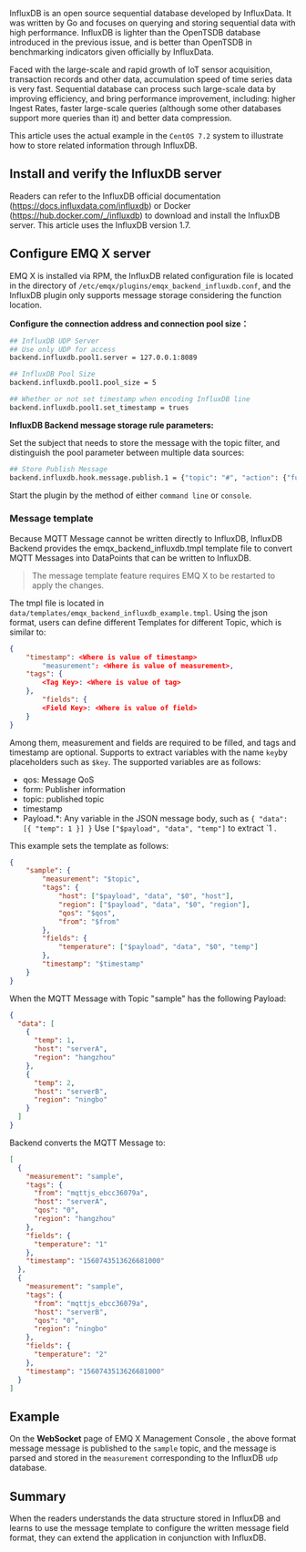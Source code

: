 InfluxDB is an open source sequential database developed by InfluxData. It was written by Go and focuses on querying and storing sequential data with high performance. InfluxDB is lighter than the OpenTSDB database introduced in the previous issue, and is better than OpenTSDB in benchmarking indicators given officially by InfluxData.

Faced with the large-scale and rapid growth of IoT sensor acquisition, transaction records and other data, accumulation speed of time series data is very fast. Sequential database can process such large-scale data by improving efficiency, and bring performance improvement, including: higher Ingest Rates, faster large-scale queries (although some other databases support more queries than it) and better data compression.

This article uses the actual example in the `CentOS 7.2` system to illustrate how to store related information through InfluxDB.



## Install and verify the InfluxDB server

Readers can refer to the InfluxDB official documentation (https://docs.influxdata.com/influxdb) or Docker (https://hub.docker.com/_/influxdb) to download and install the InfluxDB server. This article uses the InfluxDB version 1.7.



## Configure EMQ X server

EMQ X is installed via RPM, the InfluxDB related configuration file is located in  the directory of `/etc/emqx/plugins/emqx_backend_influxdb.conf`, and the InfluxDB plugin only supports message storage considering the function location.

**Configure the connection address and connection pool size：**

```bash
## InfluxDB UDP Server
## Use only UDP for access
backend.influxdb.pool1.server = 127.0.0.1:8089

## InfluxDB Pool Size
backend.influxdb.pool1.pool_size = 5

## Whether or not set timestamp when encoding InfluxDB line
backend.influxdb.pool1.set_timestamp = trues
```

**InfluxDB Backend message storage rule parameters:**

 Set the subject that needs to store the message with the topic filter, and distinguish  the pool parameter  between multiple data sources:

```bash
## Store Publish Message
backend.influxdb.hook.message.publish.1 = {"topic": "#", "action": {"function": "on_message_publish"}, "pool": "pool1"}
```

Start the plugin by the method of either `command line` or `console`.



### Message template

Because MQTT Message cannot be written directly to InfluxDB, InfluxDB Backend provides the emqx_backend_influxdb.tmpl template file to convert MQTT Messages into DataPoints that can be written to InfluxDB.

> The message template feature requires EMQ X to be restarted to apply the changes.

The tmpl file is located in `data/templates/emqx_backend_influxdb_example.tmpl`. Using the json format, users can define different Templates for different Topic, which is similar to:

```json
{
    "timestamp": <Where is value of timestamp>
		"measurement": <Where is value of measurement>,
    "tags": {
        <Tag Key>: <Where is value of tag>
    },
		"fields": {
    	<Field Key>: <Where is value of field>
    }
}
```

Among them, measurement and fields are required to be filled, and tags and timestamp are optional. <Where is value of> Supports to extract variables with the name `key`by placeholders such as `$key`. The supported variables are as follows:

- qos: Message QoS
- form: Publisher information
- topic: published topic
- timestamp
- Payload.*: Any variable in the JSON message body, such as `{ "data": [{ "temp": 1 }] }` Use `["$payload", "data", "temp"]` to extract `1 .

This example sets the template as follows:

```json
{
    "sample": {
        "measurement": "$topic",
        "tags": {
            "host": ["$payload", "data", "$0", "host"],
            "region": ["$payload", "data", "$0", "region"],
            "qos": "$qos",
            "from": "$from"
        },
        "fields": {
            "temperature": ["$payload", "data", "$0", "temp"]
        },
        "timestamp": "$timestamp"
    }
}
```

When the MQTT Message with Topic "sample" has the following Payload:

```json
{
  "data": [
    {
      "temp": 1,
      "host": "serverA",
      "region": "hangzhou"
    },
    {
      "temp": 2,
      "host": "serverB",
      "region": "ningbo"
    }
  ]
}
```



Backend converts the MQTT Message to:

```json
[
  {
    "measurement": "sample",
    "tags": {
      "from": "mqttjs_ebcc36079a",
      "host": "serverA",
      "qos": "0",
      "region": "hangzhou"
    },
    "fields": {
      "temperature": "1"
    },
    "timestamp": "1560743513626681000"
  },
  {
    "measurement": "sample",
    "tags": {
      "from": "mqttjs_ebcc36079a",
      "host": "serverB",
      "qos": "0",
      "region": "ningbo"
    },
    "fields": {
      "temperature": "2"
    },
    "timestamp": "1560743513626681000"
  }
]
```



## Example

On the **WebSocket** page of EMQ X Management Console , the above format message message is published to the `sample` topic, and the message is parsed and stored in the `measurement` corresponding to the InfluxDB `udp` database.

## Summary

When the readers understands the data structure stored in InfluxDB and learns to use the message template to configure the written message field format, they can extend the application in conjunction with InfluxDB.
